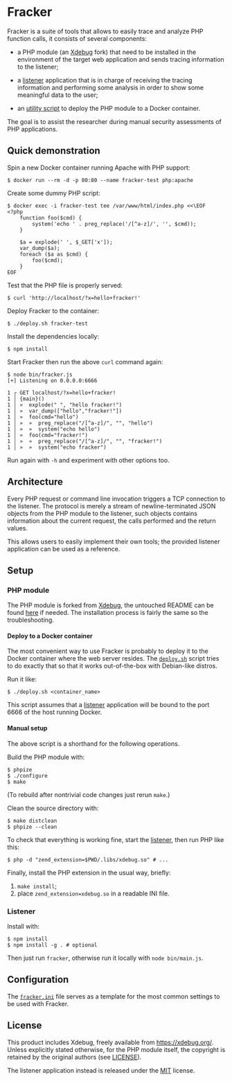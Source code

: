# Fracker

Fracker is a suite of tools that allows to easily trace and analyze PHP function calls, it consists of several components:

- a PHP module (an [Xdebug][] fork) that need to be installed in the environment of the target web application and sends tracing information to the listener;

- a [listener](#listener) application that is in charge of receiving the tracing information and performing some analysis in order to show some meaningful data to the user;

- an [utility script](#deploy-to-a-docker-container) to deploy the PHP module to a Docker container.

The goal is to assist the researcher during manual security assessments of PHP applications.

## Quick demonstration

Spin a new Docker container running Apache with PHP support:

```console
$ docker run --rm -d -p 80:80 --name fracker-test php:apache
```

Create some dummy PHP script:

```console
$ docker exec -i fracker-test tee /var/www/html/index.php <<\EOF
<?php
    function foo($cmd) {
        system('echo ' . preg_replace('/[^a-z]/', '', $cmd));
    }

    $a = explode(' ', $_GET['x']);
    var_dump($a);
    foreach ($a as $cmd) {
        foo($cmd);
    }
EOF
```

Test that the PHP file is properly served:

```console
$ curl 'http://localhost/?x=hello+fracker!'
```

Deploy Fracker to the container:

```console
$ ./deploy.sh fracker-test
```

Install the dependencies locally:

```console
$ npm install
```

Start Fracker then run the above `curl` command again:

```console
$ node bin/fracker.js
[+] Listening on 0.0.0.0:6666

1 ┌ GET localhost/?x=hello+fracker!
1 │ {main}()
1 │ »  explode(" ", "hello fracker!")
1 │ »  var_dump(["hello","fracker!"])
1 │ »  foo(cmd="hello")
1 │ »  »  preg_replace("/[^a-z]/", "", "hello")
1 │ »  »  system("echo hello")
1 │ »  foo(cmd="fracker!")
1 │ »  »  preg_replace("/[^a-z]/", "", "fracker!")
1 │ »  »  system("echo fracker")
```

Run again with `-h` and experiment with other options too.

## Architecture

Every PHP request or command line invocation triggers a TCP connection to the listener. The protocol is merely a stream of newline-terminated JSON objects from the PHP module to the listener, such objects contains information about the current request, the calls performed and the return values.

This allows users to easily implement their own tools; the provided listener application can be used as a reference.

<!-- TODO document the JSON objects -->

## Setup

### PHP module

The PHP module is forked from [Xdebug][], the untouched README can be found [here](README.rst) if needed. The installation process is fairly the same so the troubleshooting.

#### Deploy to a Docker container

The most convenient way to use Fracker is probably to deploy it to the Docker container where the web server resides. The [`deploy.sh`](deploy.sh) script tries to do exactly that so that it works out-of-the-box with Debian-like distros.

Run it like:

```console
$ ./deploy.sh <container_name>
```

This script assumes that a [listener](#listener) application will be bound to the port 6666 of the host running Docker.

#### Manual setup

The above script is a shorthand for the following operations.

Build the PHP module with:

```console
$ phpize
$ ./configure
$ make
```

(To rebuild after nontrivial code changes just rerun `make`.)

Clean the source directory with:

```console
$ make distclean
$ phpize --clean
```

To check that everything is working fine, start the [listener](#listener), then run PHP like this:

```console
$ php -d "zend_extension=$PWD/.libs/xdebug.so" # ...
```

Finally, install the PHP extension in the usual way, briefly:

1. `make install`;
2. place `zend_extension=xdebug.so` in a readable INI file.

### Listener

Install with:

```console
$ npm install
$ npm install -g . # optional
```

Then just run `fracker`, otherwise run it locally with `node bin/main.js`.

## Configuration

The [`fracker.ini`](fracker.ini) file serves as a template for the most common settings to be used with Fracker.

## License

This product includes Xdebug, freely available from <https://xdebug.org/>. Unless explicitly stated otherwise, for the PHP module itself, the copyright is retained by the original authors (see [LICENSE](LICENSE)).

The listener application instead is released under the [MIT](package.json) license.


[Xdebug]: https://github.com/xdebug/xdebug
